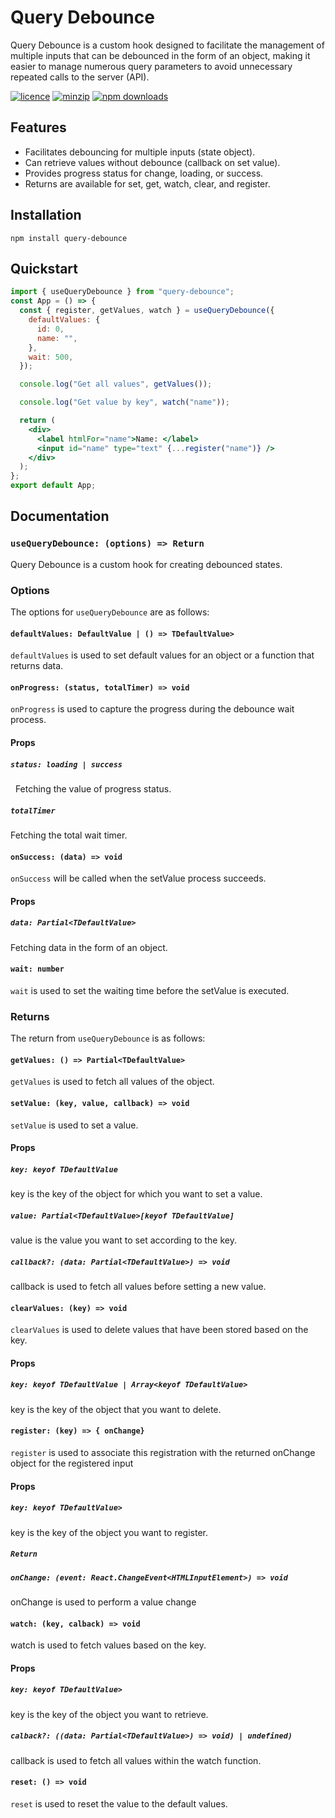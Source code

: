 # Query Debounce

Query Debounce is a custom hook designed to facilitate the management of multiple inputs that can be debounced in the form of an object, making it easier to manage numerous query parameters to avoid unnecessary repeated calls to the server (API).

[![licence](https://img.shields.io/npm/l/query-debounce)](https://www.npmjs.com/package/query-debounce)
[![minzip](https://img.shields.io/bundlephobia/minzip/query-debounce)](https://www.npmjs.com/package/query-debounce)
[![npm downloads](https://img.shields.io/npm/dm/query-debounce)](https://www.npmjs.com/package/query-debounce)

## Features

- Facilitates debouncing for multiple inputs (state object).
- Can retrieve values without debounce (callback on set value).
- Provides progress status for change, loading, or success.
- Returns are available for set, get, watch, clear, and register.

## Installation

```
npm install query-debounce
```

## Quickstart

```jsx
import { useQueryDebounce } from "query-debounce";
const App = () => {
  const { register, getValues, watch } = useQueryDebounce({
    defaultValues: {
      id: 0,
      name: "",
    },
    wait: 500,
  });

  console.log("Get all values", getValues());

  console.log("Get value by key", watch("name"));

  return (
    <div>
      <label htmlFor="name">Name: </label>
      <input id="name" type="text" {...register("name")} />
    </div>
  );
};
export default App;
```

## Documentation

### `useQueryDebounce: (options) => Return`

Query Debounce is a custom hook for creating debounced states.

### Options

The options for `useQueryDebounce` are as follows:

#### `defaultValues: DefaultValue | () => TDefaultValue>`

`defaultValues` is used to set default values for an object or a function that returns data.

#### `onProgress: (status, totalTimer) => void`

`onProgress` is used to capture the progress during the debounce wait process.

#### Props

##### `status: loading | success`

&nbsp; Fetching the value of progress status.

##### `totalTimer`

Fetching the total wait timer.

#### `onSuccess: (data) => void`

`onSuccess` will be called when the setValue process succeeds.

#### Props

##### `data: Partial<TDefaultValue>`

Fetching data in the form of an object.

#### `wait: number`

`wait` is used to set the waiting time before the setValue is executed.

### Returns

The return from `useQueryDebounce` is as follows:

#### `getValues: () => Partial<TDefaultValue>`

`getValues` is used to fetch all values of the object.

#### `setValue: (key, value, callback) => void`

`setValue` is used to set a value.

#### Props

##### `key: keyof TDefaultValue`

key is the key of the object for which you want to set a value.

##### `value: Partial<TDefaultValue>[keyof TDefaultValue]`

value is the value you want to set according to the key.

##### `callback?: (data: Partial<TDefaultValue>) => void`

callback is used to fetch all values before setting a new value.

#### `clearValues: (key) => void`

`clearValues` is used to delete values that have been stored based on the key.

#### Props

##### `key: keyof TDefaultValue | Array<keyof TDefaultValue>`

key is the key of the object that you want to delete.

#### `register: (key) => { onChange}`

`register` is used to associate this registration with the returned onChange object for the registered input

#### Props

##### `key: keyof TDefaultValue>`

key is the key of the object you want to register.

##### `Return`

##### `onChange: (event: React.ChangeEvent<HTMLInputElement>) => void`

onChange is used to perform a value change

#### `watch: (key, calback) => void`

watch is used to fetch values based on the key.

#### Props

##### `key: keyof TDefaultValue>`

key is the key of the object you want to retrieve.

##### `calback?: ((data: Partial<TDefaultValue>) => void) | undefined)`

callback is used to fetch all values within the watch function.

#### `reset: () => void`

`reset` is used to reset the value to the default values.
